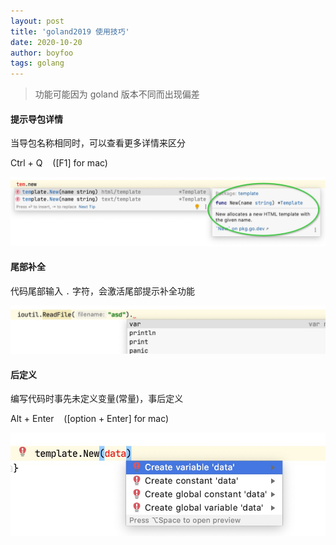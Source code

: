 ```yaml
---
layout: post
title: 'goland2019 使用技巧'
date: 2020-10-20
author: boyfoo
tags: golang
---
```


> 功能可能因为 goland 版本不同而出现偏差


#### 提示导包详情

当导包名称相同时，可以查看更多详情来区分

Ctrl + Q &nbsp;&nbsp; ([F1] for mac)

<img src="/assets/img/post/goland2019/001.jpg">

#### 尾部补全

代码尾部输入 `.` 字符，会激活尾部提示补全功能

<img src="/assets/img/post/goland2019/002.jpg">

#### 后定义

编写代码时事先未定义变量(常量)，事后定义

Alt + Enter &nbsp;&nbsp; ([option + Enter] for mac)

<img src="/assets/img/post/goland2019/003.jpg">
